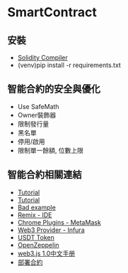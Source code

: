 # SmartContract

## 安裝
* [Solidity Compiler](https://solidity.readthedocs.io/en/v0.4.24/installing-solidity.html)
* (venv)pip install -r requirements.txt

## 智能合約的安全與優化
* Use SafeMath
* Owner裝飾器
* 限制發行量
* 黑名單
* 停用/啟用
* 限制單一餘額, 位數上限

## 智能合約相關連結
* [Tutorial](https://medium.com/swlh/deploy-smart-contracts-on-ropsten-testnet-through-ethereum-remix-233cd1494b4b)
* [Tutorial](https://gist.github.com/Ankarrr/561fb3e49bd22847780fb93f0e382f59)
* [Bad example](https://zhuanlan.zhihu.com/p/35989258)
* [Remix - IDE](https://remix.ethereum.org/)
* [Chrome Plugins - MetaMask](https://metamask.io/)
* [Web3 Provider - Infura](https://infura.io/)
* [USDT Token](https://etherscan.io/address/0xdac17f958d2ee523a2206206994597c13d831ec7#code)
* [OpenZeppelin](https://github.com/OpenZeppelin/openzeppelin-contracts)
* [web3.js 1.0中文手册](http://cw.hubwiz.com/card/c/web3.js-1.0/1/6/2/)
* [部署合約](https://web3py.readthedocs.io/en/stable/contracts.html)